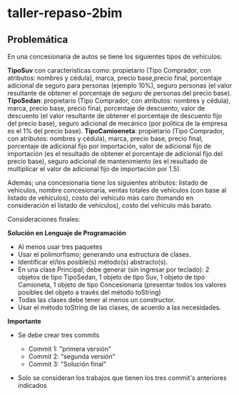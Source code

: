 # taller-repaso-2bim
## Problemática

En una concesionaria de autos se tiene los siguientes tipos de vehículos:

**TipoSuv** con características como: propietario (Tipo Comprador, con atributos: nombres y cédula), marca, precio base,precio final, porcentaje adicional de seguro para personas (ejemplo 10%), seguro personas (el valor resultante de obtener el porcentaje de seguro de personas del precio base).
**TipoSedan**: propietario (Tipo Comprador, con atributos: nombres y cédula), marca, precio base, precio final, porcentaje de descuento, valor de descuento (el valor resultante de obtener el porcentaje de descuento fijo del precio base), seguro adicional de mecánico (por politica de la empresa es el 1% del precio base). **TipoCamioeneta**: propietario (Tipo Comprador, con atributos: nombres y cédula), marca, precio base, precio final, porcentaje de adicional fijo por importación, valor de adicional fijo de importación (es el resultado de obtener el porcentaje de adicional fijo del precio base), seguro adicional de mantenimiento (es el resultado de multiplicar el valor de adicional fijo de importación por 1.5). 

Además; una concesionaria tiene los siguientes atributos: listado de vehículos, nombre concesionaria, ventas totales de vehículos (con base al listado de vehículos), costo del vehículo más caro (tomando en consideración el listado de vehículos), costo del vehículo más barato.

Consideraciones finales:

**Solución en Lenguaje de Programación**
- Al menos usar tres paquetes
- Usar el polimorfismo; generando una estructura de clases. 
- Identificar el/los posible(s) método(s) abstracto(s).
- En una clase Principal; debe generar (sin ingresar por teclado): 2 objetos de tipo TipoSedan, 1 objeto de tipo Suv, 1 objeto de tipo Camioneta, 1 objeto de tipo Concesionaria (presentar todos los valores posibles del objeto a través del método toString)
- Todas las clases debe tener al menos un constructor.
- Usar el método toString de las clases, de acuerdo a las necesidades.

**Importante**
* Se debe crear tres commits
  * Commit 1: "primera versión"
  * Commit 2: "segunda versión"
  * Commit 3: "Solución final"
 
* Solo se consideran los trabajos que tienen los tres commit's anteriores indicados 
